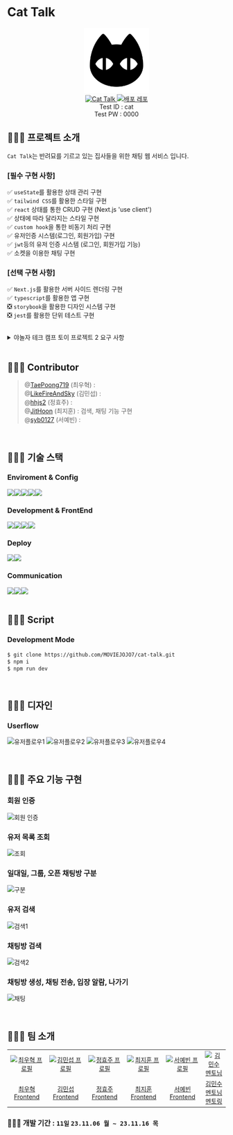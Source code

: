 # Cat Talk

<p align="center">
  <img src="public/icon_cat.svg"  width="150" height="150"/><br/>
  <a href="/">
    <img src="https://img.shields.io/badge/Cat Talk-pink?style=for-the-badge&logoColor=white" alt="Cat Talk"/>
  </a>
  <a href="https://github.com/MOVIEJOJO7/cat-talk">
    <img src="https://img.shields.io/badge/배포 repository-212125?style=for-the-badge&logoColor=white" alt="배포 레포"/>
  </a>
  <br/>
  <span>Test ID : cat</span>
  <br/>
  <span>Test PW : 0000</span>
</p>

## 🧑🏻‍💻 프로젝트 소개

`Cat Talk`는 반려묘를 기르고 있는 집사들을 위한 채팅 웹 서비스 입니다.

### [필수 구현 사항]

✅ `useState`를 활용한 상태 관리 구현  
✅ `tailwind CSS`를 활용한 스타일 구현  
✅ `react` 상태를 통한 CRUD 구현 (Next.js 'use client')  
✅ 상태에 따라 달라지는 스타일 구현  
✅ `custom hook`을 통한 비동기 처리 구현  
✅ 유저인증 시스템(로그인, 회원가입) 구현  
✅ `jwt`등의 유저 인증 시스템 (로그인, 회원가입 기능)  
✅ 소켓을 이용한 채팅 구현

### [선택 구현 사항]

✅ `Next.js`를 활용한 서버 사이드 렌더링 구현  
✅ `typescript`를 활용한 앱 구현  
❎ `storybook`을 활용한 디자인 시스템 구현  
❎ `jest`를 활용한 단위 테스트 구현

<br/>

<details>
<summary>야놀자 테크 캠프 토이 프로젝트 2 요구 사항</summary>

# 🍋 소켓 기반 채팅앱

주어진 API와 소켓을 분석해 어떤 프로젝트를 진행/완성할 것인지 팀 단위로 자유롭게 결정하고 만들어보세요.  
과제 수행 및 리뷰 기간은 별도 공지를 참고하세요!

## 과제 수행 및 제출 방법

```
Y_FE_Toy2_{팀명}

E.g, Y_FE_Toy2_GYOHEON
```

1. 현재 저장소를 로컬에 클론(Clone)합니다.
1. 자신의 팀명으로 브랜치를 생성합니다.(구분 가능하도록 팀명을 꼭 파스칼케이스로 표시하세요, `git branch Y_FE_Toy2_Team13`)
1. 자신의 팀명 브랜치에서 과제를 수행합니다.
1. 과제 수행이 완료되면, 자신의 팀명 브랜치를 원격 저장소에 푸시(Push)합니다.(`main` 브랜치에 푸시하지 않도록 꼭 주의하세요, `git push origin Y_FE_Toy2_Team13`)
1. 저장소에서 `main` 브랜치를 대상으로 Pull Request 생성하면, 과제 제출이 완료됩니다!(E.g, `main` <== `Y_FE_Toy2_Team13`)
1. Pull Request 링크를 LMS로도 제출해 주셔야 합니다.
1. main 혹은 다른 사람의 브랜치로 절대 병합하지 않도록 주의하세요!
1. Pull Request에서 보이는 설명을 다른 사람들이 이해하기 쉽도록 꼼꼼하게 작성하세요!

- 과제 수행 및 제출 과정에서 문제가 발생한 경우, 바로 담당 멘토나 강사에게 얘기하세요!

- 백엔드 서버에 문제가 생겼을 경우, 바로 슬랙의 GyoHeon Lee에게 연락하세요!

## 필수 구현 사항

- [ ] `useState` 또는 `useReducer`를 활용한 상태 관리 구현
- [ ] `Sass`, `styled-component`, `emotion`, `Chakra UI`, `tailwind CSS` 등을 활용한 스타일 구현
- [ ] `react` 상태를 통한 CRUD 구현
- [ ] 상태에 따라 달라지는 스타일 구현
- [ ] `custom hook`을 통한 비동기 처리 구현
- [ ] 유저인증 시스템(로그인, 회원가입) 구현
- [ ] `jwt`등의 유저 인증 시스템 (로그인, 회원가입 기능)
- [ ] 소켓을 이용한 채팅 구현

## 선택 구현 사항

- [ ] `Next.js`를 활용한 서버 사이드 렌더링 구현
- [ ] `typescript`를 활용한 앱 구현
- [ ] `storybook`을 활용한 디자인 시스템 구현
- [ ] `jest`를 활용한 단위 테스트 구현

## 추가 사항

- api들의 응답 데이터들을 일부러 파편화 해두었습니다!
- api들 간의 데이터를 조합하여 이상적인 구조를 만들어보세요.

## 예시 프로젝트

![private-messaging-part-1-chat-ab610e9e03738ad37f7b0fb55c771087](https://github.com/KDT1-FE/Y_FE_Toy2/assets/66263916/c5247dde-2ca6-4285-a60e-8dcf23326d0e)

## API 사용법

- 모든 network 요청(Request) `headers`에 아래 정보가 꼭 포함돼야 합니다!
- serverId는 팀마다 개별 전달됩니다.
- 확인할 수 없는 사용자나 팀의 DB 정보는 임의로 삭제될 수 있습니다!

```json
{
	"content-type": "application/json",
	"serverId": "nREmPe9B"
}
```

## 기본 데이터 구조

### user

```ts
interface User {
	id: string;
	password: string;
	name: string;
	picture: string;
	chats: string[]; // chat id만 속합니다.
}
```

### chat

```ts
interface Chat {
	id: string;
	name: string;
	isPrivate: boolean;
	users: string[];
	messages: Message[]; // message 객체가 속합니다.

	updatedAt: Date;
}
```

### message

```ts
interface Message {
	id: string;
	text: string;
	userId: string;

	createdAt: Date;
}
```

## 회원

### 회원가입

사용자가 `id`에 종속되어 회원가입합니다.

- 사용자 비밀번호는 암호화해 저장합니다.
- 프로필 이미지는 url or base64 형식이어야 합니다.
- 프로필 이미지는 1MB 이하여야 합니다.

```curl
curl https://fastcampus-chat.net/signup
  \ -X 'POST'
```

요청 데이터 타입 및 예시:

```ts
interface RequestBody {
	id: string; // 사용자 아이디 (필수!, 영어와 숫자만)
	password: string; // 사용자 비밀번호, 5자 이상 (필수!)
	name: string; // 사용자 이름, 20자 이하 (필수!)
	picture?: string; // 사용자 이미지(url or base64, under 1MB)
}
```

```json
{
	"id": "abcd",
	"password": "********",
	"name": "GyoHeon",
	"picture": "https://avatars.githubusercontent.com/u/66263916?v=4"
}
```

응답 데이터 타입 및 예시:

```ts
interface ResponseValue {
	message: title;
}
```

```json
{
	"message": "User created"
}
```

### id 중복 체크

`id` 중복 체크를 합니다.

```curl
curl https://fastcampus-chat.net/check/id
  \ -X 'POST'
```

요청 데이터 타입 및 예시:

```ts
interface RequestBody {
	id: string; // 사용자 아이디 (필수!, 영어와 숫자만)
}
```

```json
{
	"id": "abcd"
}
```

응답 데이터 타입 및 예시:

```ts
interface ResponseValue {
	isDuplicated: boolean;
}
```

```json
{
	"isDuplicated": false
}
```

### 로그인

- 발급된 `accessToken`은 7일 후 만료됩니다.

```curl
curl https://fastcampus-chat.net/login
  \ -X 'POST'
```

요청 데이터 타입 및 예시:

```ts
interface RequestBody {
	id: string; // 사용자 아이디 (필수!)
	password: string; // 사용자 비밀번호 (필수!)
}
```

```json
{
	"id": "abcd",
	"password": "********"
}
```

응답 데이터 타입 및 예시:

```ts
interface ResponseValue {
	accessToken: string; // 사용자 접근 토큰
	refreshToken: string; // access token 발급용 토큰
}
```

```json
{
	"accessToken": "eyJhbGciOiJIUzI1NiIsInR5cCI6IkpXVCJ9.eyJpZCI6IjlQS3I...(생략)",
	"refreshToken": "eyJhbGciOiJIUzI1NiIsInR5cCI6IkpXVCJ9.eyJpZCI6IjlQS3I...(생략)"
}
```

### 인증 확인

`id` 중복 체크를 합니다.

```curl
curl https://fastcampus-chat.net/auth/me
  \ -X 'GET'
  \ -H 'Authorization: Bearer <accessToken>'
```

요청 데이터 타입 및 예시:

- 없음

응답 데이터 타입 및 예시:

```ts
interface ResponseValue {
	auth: boolean;
	user?: User;
}

interface User {
	id: string;
	name: string;
	picture: string;
}
```

```json
{
	"auth": true,
	"user": {
		"id": "test1",
		"name": "abcde",
		"picture": "https://avatars.githubusercontent.com/u/42333366?v=4"
	}
}
```

### 토큰 재발급

```curl
curl https://fastcampus-chat.net/refresh
  \ -X 'POST'
```

요청 데이터 타입 및 예시:

```ts
interface RequestBody {
	refreshToken: string; // access token 발급용 토큰
}
```

```json
{
	"refreshToken": "eyJhbGciOiJIUzI1NiIsInR5cCI6IkpXVCJ9.eyJpZCI6IjlQS3I...(생략)"
}
```

응답 데이터 타입 및 예시:

```ts
interface ResponseValue {
	accessToken: string; // 사용자 접근 토큰
}
```

```json
{
	"accessToken": "eyJhbGciOiJIUzI1NiIsInR5cCI6IkpXVCJ9.eyJpZCI6IjlQS3I...(생략)"
}
```

### 사용자 정보 수정

- 프로필 이미지는 url or base64 형식이어야 합니다.
- 프로필 이미지는 1MB 이하여야 합니다.

```curl
curl https://fastcampus-chat.net/user
  \ -X 'PATCH'
  \ -H 'Authorization: Bearer <accessToken>'
```

요청 데이터 타입 및 예시:

```ts
interface RequestBody {
	name?: string; // 새로운 표시 이름
	picture?: string; // 사용자 프로필 이미지(url or base64)
}
```

```json
{
	"name": "abcde",
	"picture": "https://avatars.githubusercontent.com/u/42333366?v=4"
}
```

응답 데이터 타입 및 예시:

```ts
interface ResponseValue {
	messgae: string;
}
```

```json
{
	"message": "User updated"
}
```

## 채팅

### 특정 유저 조회

- 특정 유저를 조회합니다.

```curl
curl https://fastcampus-chat.net/user?userId=${userId}
  \ -X 'GET'
  \ -H 'Authorization: Bearer <accessToken>'
```

요청 데이터 타입 및 예시:

- 없음
- 조회하고 싶은 id는 query string으로 사용합니다.

응답 데이터 타입 및 예시:

```ts
type ResponseValue = {
	user: User;
};

interface User {
	id: string;
	name: string;
	picture: string;
}
```

```json
{
	"user": {
		"id": "user1",
		"name": "lgh",
		"picture": "https://gravatar.com/avatar/c274467c5ef4fe381b154a20c5e7ce26?s=200&d=retro"
	}
}
```

### 모든 유저 조회

- 현재 존재하는 모든 유저를 조회합니다.

```curl
curl https://fastcampus-chat.net/users
  \ -X 'GET'
  \ -H 'Authorization: Bearer <accessToken>'
```

요청 데이터 타입 및 예시:

- 없음

응답 데이터 타입 및 예시:

```ts
type ResponseValue = User[];

interface User {
	id: string;
	name: string;
	picture: string;
}
```

```json
[
	{
		"id": "user1",
		"name": "lgh",
		"picture": "https://gravatar.com/avatar/c274467c5ef4fe381b154a20c5e7ce26?s=200&d=retro"
	},
	{
		"id": "user2",
		"name": "ldj",
		"picture": "https://gravatar.com/avatar/d94869409b4e94903723612a4f93a6f9?s=200&d=retro"
	}
]
```

### 채팅 생성하기

```curl
curl https://fastcampus-chat.net/chat
  \ -X 'POST'
  \ -H 'Authorization: Bearer <accessToken>'
```

요청 데이터 타입 및 예시:

```ts
interface RequestBody {
	name: string; // chat 이름
	users: string[]; // 참가자들 id(자신 미포함)
	isPrivate?: boolean; // 공개 비공개
}
```

```json
{
	"name": "test chat",
	"users": ["user1", "user2"]
}
```

응답 데이터 타입 및 예시:

```ts
interface ResponseValue {
	id: string;
	name: string;
	users: User[]; // 자신을 포함한 참가자들 정보
	isPrivate: boolean;
	updatedAt: Date;
}

interface User {
	id: string;
	name: string;
	picture: string;
}
```

```json
{
	"id": "fasgadsfdsghssdlsdafasd",
	"name": "test chat",
	"users": [
		{
			"id": "user1",
			"name": "lgh",
			"picture": "https://gravatar.com/avatar/c274467c5ef4fe381b154a20c5e7ce26?s=200&d=retro"
		},
		{
			"id": "user2",
			"name": "ldj",
			"picture": "https://gravatar.com/avatar/d94869409b4e94903723612a4f93a6f9?s=200&d=retro"
		}
	],
	"isPrivate": false,
	"updatedAt": "2023-11-01T08:23:39.850Z"
}
```

### 특정 채팅 조회

- 특정 id의 채팅을 조회합니다.
- isPrivate: true인 채팅방은 해당 채팅방 참가자만 볼 수 있습니다.

```curl
curl https://fastcampus-chat.net/chat/only?chatId=${chatId}
  \ -X 'GET'
  \ -H 'Authorization: Bearer <accessToken>'
```

요청 데이터 타입 및 예시:

- 없음

응답 데이터 타입 및 예시:

```ts
interface ResponseValue {
	chat: Chat;
}

interface Chat {
	id: string;
	name: string;
	users: User[]; // 속한 유저 정보
	isPrivate: boolean;
	latestMessage: Message | null;
	updatedAt: Date;
}

interface User {
	id: string;
	name: string;
	picture: string;
}

interface Message {
	id: string;
	text: string;
	userId: string;
	createAt: Date;
}
```

```json
{
	"chat": {
		"id": "f189ab25-5644-4d72-bd7c-0170ee9c8ede",
		"name": "chat room 1",
		"users": [
			{
				"id": "user1",
				"name": "lgh",
				"picture": "https://gravatar.com/avatar/c274467c5ef4fe381b154a20c5e7ce26?s=200&d=retro"
			},
			{
				"id": "user2",
				"name": "ldj",
				"picture": "https://gravatar.com/avatar/d94869409b4e94903723612a4f93a6f9?s=200&d=retro"
			}
		],
		"isPrivate": false,
		"updatedAt": "2023-10-31T13:18:38.216Z",
		"latestMessage": null
	}
}
```

### 모든 채팅 조회

- 현재 존재하는 모든 채팅을 조회합니다.
- isPrivate: true인 채팅방은 보이지 않습니다.

```curl
curl https://fastcampus-chat.net/chat/all
  \ -X 'GET'
  \ -H 'Authorization: Bearer <accessToken>'
```

요청 데이터 타입 및 예시:

- 없음

응답 데이터 타입 및 예시:

```ts
type ResponseValue = Chat[];

interface Chat {
	id: string;
	name: string;
	users: User[]; // 속한 유저 정보
	isPrivate: boolean;
	latestMessage: Message | null;
	updatedAt: Date;
}

interface User {
	id: string;
	name: string;
	picture: string;
}

interface Message {
	id: string;
	text: string;
	userId: string;
	createAt: Date;
}
```

```json
[
	{
		"id": "f189ab25-5644-4d72-bd7c-0170ee9c8ede",
		"name": "chat room 1",
		"users": [
			{
				"id": "user1",
				"name": "lgh",
				"picture": "https://gravatar.com/avatar/c274467c5ef4fe381b154a20c5e7ce26?s=200&d=retro"
			},
			{
				"id": "user2",
				"name": "ldj",
				"picture": "https://gravatar.com/avatar/d94869409b4e94903723612a4f93a6f9?s=200&d=retro"
			}
		],
		"isPrivate": false,
		"updatedAt": "2023-10-31T13:18:38.216Z",
		"latestMessage": null
	},
	{
		"id": "f189ab25-5644-4d72-bd7c-0170ee9c8edj",
		"name": "chat room 2",
		"users": [
			{
				"id": "user1",
				"name": "lgh",
				"picture": "https://gravatar.com/avatar/c274467c5ef4fe381b154a20c5e7ce26?s=200&d=retro"
			},
			{
				"id": "user2",
				"name": "ldj",
				"picture": "https://gravatar.com/avatar/d94869409b4e94903723612a4f93a6f9?s=200&d=retro"
			}
		],
		"isPrivate": false,
		"updatedAt": "2023-10-31T15:18:38.216Z",
		"latestMessage": {
			"id": "8f7f67bb-f1ab-4792-9678-0b8546adcb6f",
			"text": "testtest444",
			"userId": "test:test6",
			"createdAt": "2023-11-06T11:15:50.588+00:00"
		}
	}
]
```

### 나의 채팅 조회

```curl
curl https://fastcampus-chat.net/chat
  \ -X 'GET'
  \ -H 'Authorization: Bearer <accessToken>'
```

- 내가 속한 모든 채팅을 조회합니다.
- isPrivate: true인 채팅방도 모두 보이게 됩니다.

요청 데이터 타입 및 예시:

- 없음

응답 데이터 타입 및 예시:

```ts
type ResponseValue = Chat[];

interface Chat {
	id: string;
	name: string;
	users: User[]; // 속한 유저 id
	isPrivate: boolean;
	latestMessage: Message | null;
	updatedAt: Date;
}

interface User {
	id: string;
	name: string;
	picture: string;
}

interface Message {
	id: string;
	text: string;
	userId: string;
	createAt: Date;
}
```

```json
[
	{
		"id": "f189ab25-5644-4d72-bd7c-0170ee9c8ede",
		"name": "chat room 1",
		"users": [
			{
				"id": "user1",
				"name": "lgh",
				"picture": "https://gravatar.com/avatar/c274467c5ef4fe381b154a20c5e7ce26?s=200&d=retro"
			},
			{
				"id": "user2",
				"name": "ldj",
				"picture": "https://gravatar.com/avatar/d94869409b4e94903723612a4f93a6f9?s=200&d=retro"
			}
		],
		"isPrivate": true,
		"updatedAt": "2023-10-31T13:18:38.216Z",
		"latestMessage": null
	},
	{
		"id": "f189ab25-5644-4d72-bd7c-0170ee9c8edj",
		"name": "chat room 2",
		"users": [
			{
				"id": "user1",
				"name": "lgh",
				"picture": "https://gravatar.com/avatar/c274467c5ef4fe381b154a20c5e7ce26?s=200&d=retro"
			},
			{
				"id": "user2",
				"name": "ldj",
				"picture": "https://gravatar.com/avatar/d94869409b4e94903723612a4f93a6f9?s=200&d=retro"
			}
		],
		"isPrivate": false,
		"updatedAt": "2023-10-31T15:18:38.216Z",
		"latestMessage": {
			"id": "8f7f67bb-f1ab-4792-9678-0b8546adcb6f",
			"text": "testtest444",
			"userId": "test:test6",
			"createdAt": "2023-11-06T11:15:50.588+00:00"
		}
	}
]
```

## 채팅 참여하기

```curl
curl https://fastcampus-chat.net/chat/participate
  \ -X 'PATCH'
  \ -H 'Authorization: Bearer <accessToken>'
```

요청 데이터 타입 및 예시:

```ts
interface RequestBody {
	chatId: string;
}
```

```json
{
	"chatId": "f189ab25-5644-4d72-bd7c-0170ee9c8ede"
}
```

응답 데이터 타입 및 예시:

```ts
interface ResponseValue {
	id: string;
	name: string;
	users: User[]; // 속한 유저 id
	isPrivate: boolean;
	updatedAt: Date;
}

interface User {
	id: string;
	name: string;
	picture: string;
}
```

```json
{
	"id": "f189ab25-5644-4d72-bd7c-0170ee9c8ede",
	"name": "chat room 1",
	"users": [
		{
			"id": "user1",
			"name": "lgh",
			"picture": "https://gravatar.com/avatar/c274467c5ef4fe381b154a20c5e7ce26?s=200&d=retro"
		},
		{
			"id": "user2",
			"name": "ldj",
			"picture": "https://gravatar.com/avatar/d94869409b4e94903723612a4f93a6f9?s=200&d=retro"
		}
	],
	"isPrivate": true,
	"updatedAt": "2023-10-31T13:18:38.216Z"
}
```

## 채팅 나가기

```curl
curl https://fastcampus-chat.net/chat/leave
  \ -X 'PATCH'
  \ -H 'Authorization: Bearer <accessToken>'
```

요청 데이터 타입 및 예시:

```ts
interface RequestBody {
	chatId: string;
}
```

```json
{
	"chatId": "f189ab25-5644-4d72-bd7c-0170ee9c8ede"
}
```

응답 데이터 타입 및 예시:

```ts
interface ResponseValue {
	message: string;
}
```

```json
{
	"message": "Leave success"
}
```

## 채팅 초대하기

```curl
curl https://fastcampus-chat.net/chat/invite
  \ -X 'PATCH'
  \ -H 'Authorization: Bearer <accessToken>'
```

요청 데이터 타입 및 예시:

```ts
interface RequestBody {
	chatId: string;
	users: string[]; // 초대할 유저 id
}
```

```json
{
	"chatId": "f189ab25-5644-4d72-bd7c-0170ee9c8ede",
	"users": ["user1", "user2"]
}
```

응답 데이터 타입 및 예시:

```ts
interface ResponseValue {
	id: string;
	name: string;
	users: User[]; // 속한 유저 정보
	isPrivate: boolean;
	updatedAt: Date;
}

interface User {
	id: string;
	name: string;
	picture: string;
}
```

```json
{
	"id": "f189ab25-5644-4d72-bd7c-0170ee9c8ede",
	"name": "chat room 1",
	"users": [
		{
			"id": "user1",
			"name": "lgh",
			"picture": "https://gravatar.com/avatar/c274467c5ef4fe381b154a20c5e7ce26?s=200&d=retro"
		},
		{
			"id": "user2",
			"name": "ldj",
			"picture": "https://gravatar.com/avatar/d94869409b4e94903723612a4f93a6f9?s=200&d=retro"
		}
	],
	"isPrivate": true,
	"updatedAt": "2023-10-31T13:18:38.216Z"
}
```

# Socket

- socket.io 의 사용을 추천드립니다.
- Socket 연결시에도 headers는 유지해야 합니다.

## 기본 연결

```ts
io(`https://fastcampus-chat.net/chat?chatId=${chatId}`, {
	extraHeaders: {
		Authorization: 'Bearer <accessToken>',
		serverId: 'test',
	},
});
```

## emit Event(client -> server)

### example

```ts
socket.emit('message-to-server', text);
```

### message-to-server

- 같은 방에 있는 사람들에게 메세지를 전달합니다.

요청 데이터

```ts
type RequestData: string;
```

### fetch-messages

- 이전 대화 목록을 불러옵니다.
- `messages-to-client`로 데이터를 받을 수 있습니다.

요청 데이터

- 없음

### users

- 접속 상태인 유저 목록을 불러옵니다.
- `users-to-client`로 데이터를 받을 수 있습니다.

요청 데이터

- 없음

## on Event(server -> client)

### example

```ts
socket.on('message-to-client', (messageObject) => {
	console.log(messageObject);
});
```

### message-to-client

- 같은 방에 있는 사람들에게 메세지를 전달합니다.

응답 데이터

```ts
interface ResponseData {
	id: string;
	text: string;
	userId: string; // 메세지를 보낸 사람의 id
	createdAt: Date;
}
```

### messages-to-client

- 이전 대화 목록을 불러옵니다.

응답 데이터

```ts
interface Message {
	id: string;
	text: string;
	userId: string; // 메세지를 보낸 사람의 id
	createdAt: Date;
}

interface ResponseData {
	messages: Message[];
}
```

### join

- 같은 방에 새로운 사람이 들어오면 모든 유저의 정보를 다시 받습니다.

응답 데이터

```ts
interface ResponseData {
	users: string[]; // 참여자들 id
	joiners: string[]; // 새로운 참여자 id
}
```

### leave

- 같은 방에 사람이 나가면 모든 유저의 정보를 다시 받습니다.

응답 데이터

```ts
interface ResponseData {
	users: string[]; // 참여자들 id
	leaver: string; // 나간 사용자 id
}
```

### users-to-client

- 접속 상태인 유저 목록을 불러옵니다.

응답 데이터

```ts
interface ResponseData {
	user: string[]; // 참가자들 id
}
```

## server 연결

```ts
io(`https://fastcampus-chat.net/server`, {
	extraHeaders: {
		Authorization: 'Bearer <accessToken>',
		serverId: 'test',
	},
});
```

## emit Event(client -> server)

### example

```ts
socket.emit('users-server');
```

### users-server

- 같은 serverId를 사용하는 online 사용자를 불러옵니다.
- `users-server-to-client`로 데이터를 받을 수 있습니다.

요청 데이터

- 없음

## on Event(server -> client)

### example

```ts
socket.on('message-to-client', (messageObject) => {
	console.log(messageObject);
});
```

### users-server-to-client

- 같은 serverId를 사용하는 접속 상태인 유저 목록을 불러옵니다.

응답 데이터

```ts
interface ResponseData {
	user: string[]; // 참가자들 id
}
```

### invite

- 새로운 채팅방 생성시 해당 채팅방 유저에게 채팅방 정보를 전송합니다.
- 기존 채팅방에 유저 초대시 초대된 유저에게 채팅방 정보를 전송합니다.

응답 데이터

```ts
interface ResponseData {
	id: string;
	name: string;
	users: string[]; // 참여자들 id
	isPrivate: boolean;
	updatedAt: Date;
}
```

### new-chat

- 새로운 대화방이 생긴 경우 (not private) 서버(팀에서 사용하는 serverId)의 참여자들에게 이를 전달합니다.

응답 데이터

```ts
interface ResponseData {
	id: string;
	name: string;
	users: string[]; // 참여자들 id
	isPrivate: boolean;
	updatedAt: Date;
}
```

</details>

<br/>

## 🧑🏻‍💻 Contributor

> @[TaePoong719](https://github.com/TaePoong719) (최우혁) :  
> @[LikeFireAndSky](https://github.com/LikeFireAndSky) (김민섭) :  
> @[hhjs2](https://github.com/hhjs2) (정효주) :  
> @[JitHoon](https://github.com/JitHoon) (최지훈) : 검색, 채팅 기능 구현  
> @[syb0127](https://github.com/syb0127) (서예빈) :

<br/>

## 🧑🏻‍💻 기술 스택

### Enviroment & Config

<div style="display: flex;">
  <img src="https://img.shields.io/badge/visual studio code-007ACC?style=for-the-badge&logo=visual studio&logoColor=white" />
  <img src="https://img.shields.io/badge/github-181717?style=for-the-badge&logo=github&logoColor=white" />
  <img src="https://img.shields.io/badge/git-F05032?style=for-the-badge&logo=git&logoColor=white" />
  <img src="https://img.shields.io/badge/ESLint-4B3263?style=for-the-badge&logo=eslint&logoColor=white" />
  <img src="https://img.shields.io/badge/npm-CB3837?style=for-the-badge&logo=npm&logoColor=white" />
</div>

### Development & FrontEnd

<div style="display: flex;">
  <img src="https://img.shields.io/badge/html5-%23E34F26.svg?style=for-the-badge&logo=html5&logoColor=white" />
  <img src="https://img.shields.io/badge/css3-1572B6?style=for-the-badge&logo=css3&logoColor=white" />
  <img src="https://img.shields.io/badge/react (CRA)-61DAFB?style=for-the-badge&logo=react&logoColor=black" />
  <img src="https://img.shields.io/badge/typescript-%23007ACC.svg?style=for-the-badge&logo=typescript&logoColor=white" />
</div>
    
### Deploy

<div style="display: flex;">
  <img src="https://img.shields.io/badge/firebase-%23039BE5.svg?style=for-the-badge&logo=firebase" />
  <img src="https://img.shields.io/badge/github actions-%232671E5.svg?style=for-the-badge&logo=githubactions&logoColor=white" />
</div>

### Communication

<div style="display: flex;">
  <img src="https://img.shields.io/badge/jirasoftware-0052CC?style=for-the-badge&logo=jirasoftware&logoColor=white" />
  <img src="https://img.shields.io/badge/notion-000000?style=for-the-badge&logo=notion&logoColor=white" />
  <img src="https://img.shields.io/badge/googlesheets-34A853?style=for-the-badge&logo=googlesheets&logoColor=white" />
</div>

<br/>

## 🧑🏻‍💻 Script

### Development Mode

```
$ git clone https://github.com/MOVIEJOJO7/cat-talk.git
$ npm i
$ npm run dev
```

<br/>

## 🧑🏻‍💻 디자인

### Userflow

![유저플로우1]()
![유저플로우2]()
![유저플로우3]()
![유저플로우4]()

<br/>

## 🧑🏻‍💻 주요 기능 구현

### 회원 인증

![회원 인증]()

### 유저 목록 조회

![조회]()

### 일대일, 그룹, 오픈 채팅방 구분

![구분]()

### 유저 검색

![검색1]()

### 채팅방 검색

![검색2]()

### 채팅방 생성, 채팅 전송, 입장 알람, 나가기

![채팅]()

<br/>

## 🧑🏻‍💻 팀 소개

<table>
  <tr>
    <td align="center" width="150px">
      <a href="https://github.com/TaePoong719" target="_blank">
        <img src="" alt="최우혁 프로필" />
      </a>
    </td>
    <td align="center" width="150px">
      <a href="https://github.com/LikeFireAndSky" target="_blank">
        <img src="" alt="김민섭 프로필" />
      </a>
    </td>
    <td align="center" width="150px">
      <a href="https://github.com/hhjs2" target="_blank">
        <img src="" alt="정효주 프로필" />
      </a>
    </td>
    <td align="center" width="150px">
      <a href="https://github.com/JitHoon" target="_blank">
        <img src="" alt="최지훈 프로필" />
      </a>
    </td>
    <td align="center" width="150px">
      <a href="https://github.com/syb0127" target="_blank">
        <img src="" alt="서예빈 프로필" />
      </a>
    </td>
    <td align="center" width="150px">
      <a href="https://github.com/minsoo-web" target="_blank">
        <img src="" alt="김민수 멘토님" />
      </a>
    </td>
  </tr>
  <tr> 
    <td align="center">
      <a href="https://github.com/TaePoong719" target="_blank">
        최우혁<br />
        Frontend
      </a>
    </td>
    <td align="center">
      <a href="https://github.com/LikeFireAndSky" target="_blank">
        김민섭<br />
        Frontend
      </a>
    </td>
    <td align="center">
      <a href="https://github.com/hhjs2" target="_blank">
        정효주<br />
        Frontend
      </a>
    </td>
    <td align="center">
      <a href="https://github.com/JitHoon" target="_blank">
        최지훈<br />
        Frontend
      </a>
    </td>
    <td align="center">
      <a href="https://github.com/syb0127" target="_blank">
        서예빈<br />
        Frontend
      </a>
    </td>
    <td align="center">
      <a href="https://github.com/minsoo-web" target="_blank">
        김민수 멘토님<br /> 
        멘토링
      </a>
    </td>
  </tr>
</table>

### 🧑🏻‍💻 개발 기간 : `11일` `23.11.06 월 ~ 23.11.16 목`
